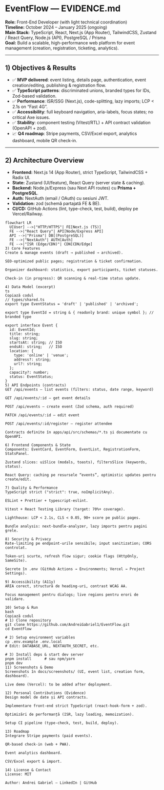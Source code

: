 # EventFlow — EVIDENCE.md

**Role:** Front-End Developer (with light technical coordination)  
**Timeline:** October 2024 – January 2025 (ongoing)  
**Main Stack:** TypeScript, React, Next.js (App Router), TailwindCSS, Zustand / React Query, Node.js (API), PostgreSQL / Prisma  
**Goal:** Build a scalable, high-performance web platform for event management (creation, registration, ticketing, analytics).

---

## 1) Objectives & Results

- ✅ **MVP delivered**: event listing, details page, authentication, event creation/editing, publishing & registration flow.  
- ✅ **TypeScript patterns**: discriminated unions, branded types for IDs, Zod-based validation.  
- ✅ **Performance**: ISR/SSG (Next.js), code-splitting, lazy imports; LCP < 2.1s on “Fast 4G”.  
- ✅ **Accessibility**: full keyboard navigation, aria-labels, focus states; no critical Axe issues.  
- ✅ **Stability**: component testing (Vitest/RTL) + API contract validation (OpenAPI + zod).  
- 📈 **Q4 roadmap**: Stripe payments, CSV/Excel export, analytics dashboard, mobile QR check-in.

---

## 2) Architecture Overview

- **Frontend:** Next.js 14 (App Router), strict TypeScript, TailwindCSS + Radix UI.  
- **State:** Zustand (UI/feature), React Query (server state & caching).  
- **Backend:** Node.js/Express (sau Next API routes) cu **Prisma + PostgreSQL**.  
- **Auth:** NextAuth (email / OAuth) cu sesiuni JWT.  
- **Validation:** zod (schemă partajată FE & BE).  
- **CI/CD:** GitHub Actions (lint, type-check, test, build), deploy pe Vercel/Railway.

```mermaid
flowchart LR
  U[User] -->|"HTTP/HTTPS"| FE[Next.js (TS)]
  FE -->|"React Query"| API[Node/Express API]
  API -->|"Prisma"| DB[(PostgreSQL)]
  FE -->|"NextAuth"| AUTH[Auth]
  FE -->|"ISR (Edge/CDN)"| CDN[CDN/Edge]
3) Core Features
Create & manage events (draft → published → archived).

SEO-optimized public pages; registration & ticket confirmation.

Organizer dashboard: statistics, export participants, ticket statuses.

Check-in (in progress): QR scanning & real-time status update.

4) Data Model (excerpt)
ts
Copiază codul
// types/shared.ts
export type EventStatus = 'draft' | 'published' | 'archived';

export type EventId = string & { readonly brand: unique symbol }; // branded type

export interface Event {
  id: EventId;
  title: string;
  slug: string;
  startsAt: string; // ISO
  endsAt: string;   // ISO
  location: {
    type: 'online' | 'venue';
    address?: string;
    url?: string;
  };
  capacity?: number;
  status: EventStatus;
}
5) API Endpoints (contracts)
GET /api/events — list events (filters: status, date range, keyword)

GET /api/events/:id — get event details

POST /api/events — create event (Zod schema, auth required)

PATCH /api/events/:id — edit event

POST /api/events/:id/register — register attendee

Contracts definite în apps/api/src/schemas/*.ts și documentate cu OpenAPI.

6) Frontend Components & State
Components: EventCard, EventForm, EventList, RegistrationForm, StatsPanel.

Zustand slices: uiSlice (modals, toasts), filtersSlice (keywords, status).

React Query: caching pe resursele “events”, optimistic updates pentru create/edit.

7) Quality & Performance
TypeScript strict ("strict": true, noImplicitAny).

ESLint + Prettier + typescript-eslint.

Vitest + React Testing Library (target: 70%+ coverage).

Lighthouse: LCP < 2.1s, CLS < 0.05, 90+ score pe public pages.

Bundle analysis: next-bundle-analyzer, lazy imports pentru pagini grele.

8) Security & Privacy
Rate-limiting pe endpoint-urile sensibile; input sanitization; CORS controlat.

Token-uri scurte, refresh flow sigur; cookie flags (HttpOnly, SameSite).

Secrete în .env (GitHub Actions → Environments; Vercel → Project Settings).

9) Accessibility (A11y)
ARIA corect, structură de heading-uri, contrast WCAG AA.

Focus management pentru dialogs; live regions pentru erori de validare.

10) Setup & Run
bash
Copiază codul
# 1) Clone repository
git clone https://github.com/AndreiGabriel1/EventFlow.git
cd EventFlow

# 2) Setup environment variables
cp .env.example .env.local
# Edit: DATABASE_URL, NEXTAUTH_SECRET, etc.

# 3) Install deps & start dev server
pnpm install      # sau npm/yarn
pnpm dev
11) Screenshots & Demo
Screenshots în docs/screenshots/ (UI, event list, creation form, dashboard).

Live demo (Vercel): to be added after deployment.

12) Personal Contributions (Evidence)
Design model de date și API contracts.

Implementare front-end strict TypeScript (react-hook-form + zod).

Optimizări de performanță (ISR, lazy loading, memoization).

Setup CI pipeline (type-check, test, build, deploy).

13) Roadmap
Integrare Stripe payments (paid events).

QR-based check-in (web + PWA).

Event analytics dashboard.

CSV/Excel export & import.

14) License & Contact
License: MIT

Author: Andrei Gabriel — LinkedIn | GitHub